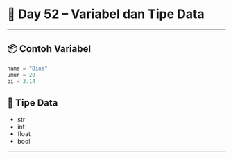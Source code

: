 # 🐍 Day 52 – Variabel dan Tipe Data

---

## 📦 Contoh Variabel

```python
nama = "Dina"
umur = 20
pi = 3.14
```

## 🧠 Tipe Data
- str
- int
- float
- bool

---
